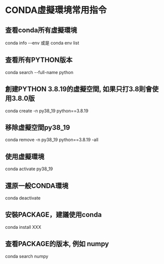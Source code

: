 # CONDA虛擬環境常用指令
## 查看conda所有虛擬環境
conda info --env
或是
conda env list

## 查看所有PYTHON版本
conda search --full-name python

## 創建PYTHON 3.8.19的虛擬空間, 如果只打3.8則會使用3.8.0版
conda create -n py38_19 python==3.8.19

## 移除虛擬空間py38_19
conda remove -n py38_19 python==3.8.19 -all

## 使用虛擬環境
conda activate py38_19

## 還原一般CONDA環境
conda deactivate

## 安裝PACKAGE，建議使用conda
conda install XXX

## 查看PACKAGE的版本, 例如 numpy
conda search numpy
